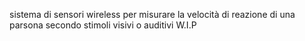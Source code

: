 sistema di sensori wireless per misurare la velocità di reazione di una parsona secondo stimoli visivi o auditivi 
W.I.P
 
